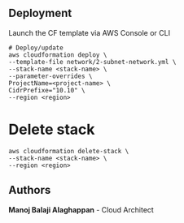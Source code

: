 ## Deployment
Launch the CF template via AWS Console or CLI

```
# Deploy/update
aws cloudformation deploy \
--template-file network/2-subnet-network.yml \
--stack-name <stack-name> \
--parameter-overrides \
ProjectName=<project-name> \
CidrPrefixe="10.10" \
--region <region>
```

# Delete stack
```
aws cloudformation delete-stack \
--stack-name <stack-name> \
--region <region>
```


## Authors
 **Manoj Balaji Alaghappan**  - Cloud Architect

